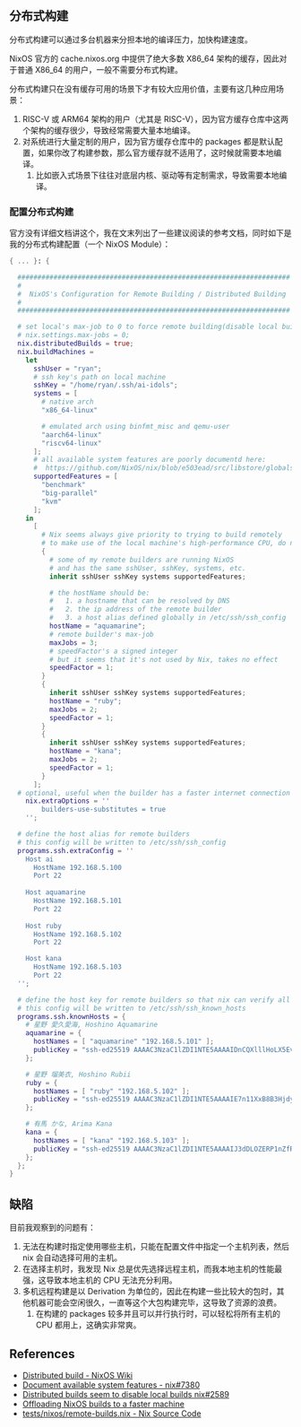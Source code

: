 ## 分布式构建

分布式构建可以通过多台机器来分担本地的编译压力，加快构建速度。

NixOS 官方的 cache.nixos.org 中提供了绝大多数 X86_64 架构的缓存，因此对于普通 X86_64 的用户，一般不需要分布式构建。

分布式构建只在没有缓存可用的场景下才有较大应用价值，主要有这几种应用场景：

1. RISC-V 或 ARM64 架构的用户（尤其是 RISC-V），因为官方缓存仓库中这两个架构的缓存很少，导致经常需要大量本地编译。
2. 对系统进行大量定制的用户，因为官方缓存仓库中的 packages 都是默认配置，如果你改了构建参数，那么官方缓存就不适用了，这时候就需要本地编译。
   1. 比如嵌入式场景下往往对底层内核、驱动等有定制需求，导致需要本地编译。

### 配置分布式构建

官方没有详细文档讲这个，我在文末列出了一些建议阅读的参考文档，同时如下是我的分布式构建配置（一个 NixOS Module）：

```nix
{ ... }: {

  ####################################################################
  #
  #  NixOS's Configuration for Remote Building / Distributed Building
  #
  ####################################################################

  # set local's max-job to 0 to force remote building(disable local building)
  # nix.settings.max-jobs = 0;
  nix.distributedBuilds = true;
  nix.buildMachines = 
    let
      sshUser = "ryan";
      # ssh key's path on local machine
      sshKey = "/home/ryan/.ssh/ai-idols";
      systems = [
        # native arch
        "x86_64-linux"

        # emulated arch using binfmt_misc and qemu-user
        "aarch64-linux"
        "riscv64-linux"
      ];
      # all available system features are poorly documentd here:
      #  https://github.com/NixOS/nix/blob/e503ead/src/libstore/globals.hh#L673-L687
      supportedFeatures = [
        "benchmark"
        "big-parallel"
        "kvm"
      ];
    in
      [
        # Nix seems always give priority to trying to build remotely
        # to make use of the local machine's high-performance CPU, do not set remote builder's maxJobs too high.
        {
          # some of my remote builders are running NixOS
          # and has the same sshUser, sshKey, systems, etc.
          inherit sshUser sshKey systems supportedFeatures;

          # the hostName should be:
          #   1. a hostname that can be resolved by DNS
          #   2. the ip address of the remote builder
          #   3. a host alias defined globally in /etc/ssh/ssh_config
          hostName = "aquamarine";
          # remote builder's max-job
          maxJobs = 3;
          # speedFactor's a signed integer
          # but it seems that it's not used by Nix, takes no effect
          speedFactor = 1;
        }
        {
          inherit sshUser sshKey systems supportedFeatures;
          hostName = "ruby";
          maxJobs = 2;
          speedFactor = 1;
        }
        {
          inherit sshUser sshKey systems supportedFeatures;
          hostName = "kana";
          maxJobs = 2;
          speedFactor = 1;
        }
      ];
  # optional, useful when the builder has a faster internet connection than yours
	nix.extraOptions = ''
		builders-use-substitutes = true
	'';

  # define the host alias for remote builders
  # this config will be written to /etc/ssh/ssh_config
  programs.ssh.extraConfig = ''
    Host ai
      HostName 192.168.5.100
      Port 22
    
    Host aquamarine
      HostName 192.168.5.101
      Port 22
    
    Host ruby
      HostName 192.168.5.102
      Port 22

    Host kana
      HostName 192.168.5.103
      Port 22
  '';

  # define the host key for remote builders so that nix can verify all the remote builders
  # this config will be written to /etc/ssh/ssh_known_hosts
  programs.ssh.knownHosts = {
    # 星野 愛久愛海, Hoshino Aquamarine
    aquamarine = {
      hostNames = [ "aquamarine" "192.168.5.101" ];
      publicKey = "ssh-ed25519 AAAAC3NzaC1lZDI1NTE5AAAAIDnCQXlllHoLX5EvU+t6yP/npsmuxKt0skHVeJashizE";
    };

    # 星野 瑠美衣, Hoshino Rubii
    ruby = {
      hostNames = [ "ruby" "192.168.5.102" ];
      publicKey = "ssh-ed25519 AAAAC3NzaC1lZDI1NTE5AAAAIE7n11XxB8B3HjdyAsL3PuLVDZxWCzEOUTJAY8+goQmW";
    };

    # 有馬 かな, Arima Kana
    kana = {
      hostNames = [ "kana" "192.168.5.103" ];
      publicKey = "ssh-ed25519 AAAAC3NzaC1lZDI1NTE5AAAAIJ3dDLOZERP1nZfRz3zIeVDm1q2Trer+fWFVvVXrgXM1";
    };
  };
}
```

## 缺陷

目前我观察到的问题有：

1. 无法在构建时指定使用哪些主机，只能在配置文件中指定一个主机列表，然后 nix 会自动选择可用的主机。
2. 在选择主机时，我发现 Nix 总是优先选择远程主机，而我本地主机的性能最强，这导致本地主机的 CPU 无法充分利用。
3. 多机远程构建是以 Derivation 为单位的，因此在构建一些比较大的包时，其他机器可能会空闲很久，一直等这个大包构建完毕，这导致了资源的浪费。
   1. 在构建的 packages 较多并且可以并行执行时，可以轻松将所有主机的 CPU 都用上，这确实非常爽。


## References

- [Distributed build - NixOS Wiki](https://nixos.wiki/wiki/Distributed_build)
- [Document available system features - nix#7380](https://github.com/NixOS/nix/issues/7380)
- [Distributed builds seem to disable local builds nix#2589](https://github.com/NixOS/nix/issues/2589)
- [Offloading NixOS builds to a faster machine](https://sgt.hootr.club/molten-matter/nix-distributed-builds/)
- [tests/nixos/remote-builds.nix - Nix Source Code](https://github.com/NixOS/nix/blob/713836112/tests/nixos/remote-builds.nix#L46)
